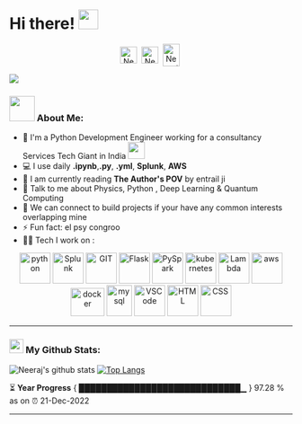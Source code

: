 # Hi there! <img src="https://github.com/TheDudeThatCode/TheDudeThatCode/blob/master/Assets/Hi.gif" width="35" />
<p align="center">
<a href="https://twitter.com/neeraj_kuro" target="blank"><img align="center" src="https://cdn.jsdelivr.net/npm/simple-icons@3.0.1/icons/twitter.svg" alt="Neeraj_Sirvisetti" height="30" width="30" /></a>&nbsp;
<a href="https://www.linkedin.com/in/neeraj-sirvisetti/" target="blank"><img align="center" src="https://cdn.jsdelivr.net/npm/simple-icons@3.0.1/icons/linkedin.svg" alt="NeerajSirvisetti" height="30" width="30" /></a>&nbsp;
<a href="https://neerajsirvisetti.herokuapp.com/" target="blank"><img align="center" src="https://cdn.jsdelivr.net/npm/simple-icons@3.0.1/icons/googlechrome.svg" alt="Neerajsirvisetti" height="40" width="30" /></a>&nbsp;
</p>


![](https://camo.githubusercontent.com/992babdffd8c74a1502de375fbdf7e4d54773242/68747470733a2f2f6d656469612e67697068792e636f6d2f6d656469612f53576f536b4e36447854737a71494b4571762f67697068792e676966)


### <img src="https://github.com/TheDudeThatCode/TheDudeThatCode/blob/master/Assets/Developer.gif" width="45" /> About Me:
- 🏦 I'm a Python Development Engineer working for a consultancy Services Tech Giant in India 
      <img src="https://media.giphy.com/media/WUlplcMpOCEmTGBtBW/giphy.gif" width="30">
- 💻 I use daily **.ipynb**,**.py**, **.yml**, **Splunk**,  **AWS**
- 📖 I am currently reading **The Author's POV** by entrail ji
- 💬 Talk to me about Physics, Python , Deep Learning & Quantum Computing
- 👯 We can connect to build projects if your have any common interests overlapping mine
- ⚡ Fun fact: el psy congroo
- 🧑‍💻 Tech I work on :
<p align="center">
     <img src="https://www.vectorlogo.zone/logos/python/python-icon.svg" alt="python" width="55" height="55"/>
      <img src="https://www.vectorlogo.zone/logos/splunk/splunk-icon.svg" alt="Splunk" width="55" height="55"/> 
      <img src="https://www.vectorlogo.zone/logos/git-scm/git-scm-icon.svg" alt="GIT" width="55" height="55"/>      
      <img src="https://www.vectorlogo.zone/logos/pocoo_flask/pocoo_flask-icon.svg" alt="Flask" width="55" height="55"/>
      <img src="https://www.vectorlogo.zone/logos/apache_spark/apache_spark-icon.svg" alt="PySpark" width="55" height="55"/> 
      <img src="https://www.vectorlogo.zone/logos/amazon_eks/amazon_eks-icon.svg" alt="kubernetes" width="55" height="55"/>
      <img src="https://www.vectorlogo.zone/logos/amazon_awslambda/amazon_awslambda-icon.svg" alt="Lambda" width="55" height="55"/> 
      <img src="https://www.vectorlogo.zone/logos/amazon_aws/amazon_aws-icon.svg" alt="aws" width="55" height="55"/>
      <img src="https://www.vectorlogo.zone/logos/docker/docker-official.svg" alt="docker" width="60" height="50"/>
      <img src="https://www.vectorlogo.zone/logos/mysql/mysql-icon.svg" alt="mysql" width="45" height="55"/>
      <img src="https://www.vectorlogo.zone/logos/visualstudio_code/visualstudio_code-icon.svg" alt="VSCode" width="55" height="55"/>
      <img src="https://www.vectorlogo.zone/logos/w3_html5/w3_html5-icon.svg" alt="HTML" width="55" height="55"/>
      <img src="https://www.vectorlogo.zone/logos/w3_css/w3_css-icon.svg" alt="CSS" width="55" height="55"/>
</p>


---
### <img src='https://media1.giphy.com/media/du3J3cXyzhj75IOgvA/giphy.gif?cid=ecf05e47x2g034i9pzwtzzsd3xgg2w9nr94t4tflbbgo3008&rid=giphy.gif' width='25' /> My Github Stats:
![Neeraj's github stats](https://github-readme-stats.vercel.app/api?username=neerajsirvisetti&show_icons=true&title_color=ffc857&icon_color=8ac926&text_color=daf7dc&bg_color=151515&hide=issues&count_private=true&include_all_commits=true)
[![Top Langs](https://github-readme-stats.vercel.app/api/top-langs/?username=neerajsirvisetti&layout=compact&text_color=daf7dc&bg_color=151515)](https://github.com/anuraghazra/github-readme-stats)

<!--START_SECTION:waka-->

<!--END_SECTION:waka-->

⏳ **Year Progress** { █████████████████████████████▁ } 97.28 % as on ⏰ 21-Dec-2022

---



